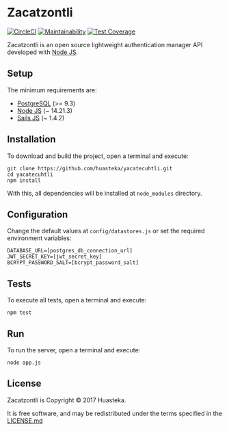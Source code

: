 # Zacatzontli

[![CircleCI](https://dl.circleci.com/status-badge/img/gh/huasteka/zacatzontli/tree/master.svg?style=svg)](https://dl.circleci.com/status-badge/redirect/gh/huasteka/zacatzontli/tree/master)
[![Maintainability](https://api.codeclimate.com/v1/badges/6b16f41e717e501d6fbc/maintainability)](https://codeclimate.com/github/huasteka/zacatzontli/maintainability)
[![Test Coverage](https://api.codeclimate.com/v1/badges/6b16f41e717e501d6fbc/test_coverage)](https://codeclimate.com/github/huasteka/zacatzontli/test_coverage)

Zacatzontli is an open source lightweight authentication manager API developed with [Node JS](https://nodejs.org).

## Setup

The minimum requirements are:

- [PostgreSQL](http://www.postgresql.org) (>= 9.3)
- [Node JS](https://nodejs.org) (~ 14.21.3)
- [Sails JS](https://sailsjs.com/) (~ 1.4.2)

## Installation

To download and build the project, open a terminal and execute:

```
git clone https://github.com/huasteka/yacatecuhtli.git
cd yacatecuhtli
npm install
```

With this, all dependencies will be installed at `node_modules` directory.

## Configuration

Change the default values at `config/datastores.js` or set the required environment variables:

```
DATABASE_URL=[postgres_db_connection_url]
JWT_SECRET_KEY=[jwt_secret_key]
BCRYPT_PASSWORD_SALT=[bcrypt_password_salt]
```

## Tests

To execute all tests, open a terminal and execute:

```
npm test
```

## Run

To run the server, open a terminal and execute:

```
node app.js
```

## License

Zacatzontli is Copyright © 2017 Huasteka.

It is free software, and may be redistributed under the terms specified in the [LICENSE.md](LICENSE.md)
